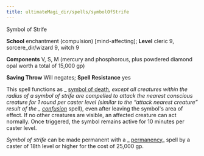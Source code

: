 ```yaml
---
title: ultimateMagi_dir/spells/symbolOfStrife
---
```

Symbol of Strife

**School** enchantment (compulsion) [mind-affecting]; **Level** cleric 9, sorcere_dir/wizard 9, witch 9

**Components** V, S, M (mercury and phosphorous, plus powdered diamond opal worth a total of 15,000 gp)

**Saving Throw** Will negates; **Spell Resistance** yes

This spell functions as _ [symbol of death](spells/symbolOfDeath#_symbol-of-death)_, except all creatures within the radius of a _symbol of strife_ are compelled to attack the nearest conscious creature for 1 round per caster level (similar to the “attack nearest creature” result of the _ [confusion](spell_dir/confusion#_confusion)_ spell), even after leaving the symbol's area of effect. If no other creatures are visible, an affected creature can act normally. Once triggered, the symbol remains active for 10 minutes per caster level.

_Symbol of strife_ can be made permanent with a _ [permanency](spells/permanency#_permanency)_ spell by a caster of 18th level or higher for the cost of 25,000 gp.

